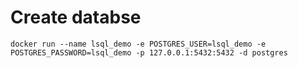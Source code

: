 

# Create databse

```
docker run --name lsql_demo -e POSTGRES_USER=lsql_demo -e POSTGRES_PASSWORD=lsql_demo -p 127.0.0.1:5432:5432 -d postgres
```
